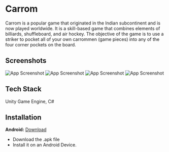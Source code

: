 
# Carrom

Carrom is a popular game that originated in the Indian subcontinent and is now played worldwide. It is a skill-based game that combines elements of billiards, shuffleboard, and air hockey. The objective of the game is to use a striker to pocket all of your own carrommen (game pieces) into any of the four corner pockets on the board.


## Screenshots

![App Screenshot](https://i.postimg.cc/C1YpVpmY/f182c2f3-d8b8-4faa-9ef0-ed49dcaf7cb5.jpg)
![App Screenshot](https://i.postimg.cc/Pqy2PGdd/photo-6327840592566006882-y.jpg)
![App Screenshot](https://i.postimg.cc/QNfGvP5G/ac8d63a4-a39a-4763-a9e2-fb6951feaa11.jpg)
![App Screenshot](https://i.postimg.cc/QxZ1G4rm/356cde30-5b54-4942-970f-ae7b82e52fe8.jpg)


## Tech Stack

Unity Game Engine, C#


## Installation

**Android:** [Download](https://github.com/the-future-warrior/Carrom/releases/download/v1.0/Carrom-v1.0.apk)
- Download the .apk file
- Install it on an Android Device.
